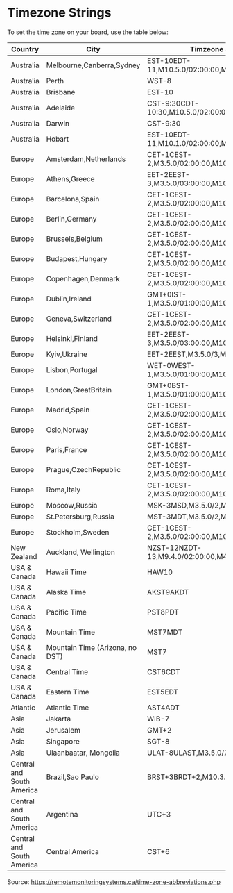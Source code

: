 # Timezone Strings

To set the time zone on your board, use the table below:

Country | City | Timzeone String
------- | ---- | ---------------
Australia |Melbourne,Canberra,Sydney |EST-10EDT-11,M10.5.0/02:00:00,M3.5.0/03:00:00
Australia |Perth |WST-8
Australia |Brisbane |EST-10
Australia |Adelaide |CST-9:30CDT-10:30,M10.5.0/02:00:00,M3.5.0/03:00:00
Australia |Darwin |CST-9:30
Australia |Hobart |EST-10EDT-11,M10.1.0/02:00:00,M3.5.0/03:00:00
Europe |Amsterdam,Netherlands |CET-1CEST-2,M3.5.0/02:00:00,M10.5.0/03:00:00
Europe |Athens,Greece |EET-2EEST-3,M3.5.0/03:00:00,M10.5.0/04:00:00
Europe |Barcelona,Spain |CET-1CEST-2,M3.5.0/02:00:00,M10.5.0/03:00:00
Europe |Berlin,Germany |CET-1CEST-2,M3.5.0/02:00:00,M10.5.0/03:00:00
Europe |Brussels,Belgium |CET-1CEST-2,M3.5.0/02:00:00,M10.5.0/03:00:00
Europe |Budapest,Hungary |CET-1CEST-2,M3.5.0/02:00:00,M10.5.0/03:00:00
Europe |Copenhagen,Denmark |CET-1CEST-2,M3.5.0/02:00:00,M10.5.0/03:00:00
Europe |Dublin,Ireland |GMT+0IST-1,M3.5.0/01:00:00,M10.5.0/02:00:00
Europe |Geneva,Switzerland |CET-1CEST-2,M3.5.0/02:00:00,M10.5.0/03:00:00
Europe |Helsinki,Finland |EET-2EEST-3,M3.5.0/03:00:00,M10.5.0/04:00:00
Europe |Kyiv,Ukraine |EET-2EEST,M3.5.0/3,M10.5.0/4
Europe |Lisbon,Portugal |WET-0WEST-1,M3.5.0/01:00:00,M10.5.0/02:00:00
Europe |London,GreatBritain |GMT+0BST-1,M3.5.0/01:00:00,M10.5.0/02:00:00
Europe |Madrid,Spain |CET-1CEST-2,M3.5.0/02:00:00,M10.5.0/03:00:00
Europe |Oslo,Norway |CET-1CEST-2,M3.5.0/02:00:00,M10.5.0/03:00:00
Europe |Paris,France |CET-1CEST-2,M3.5.0/02:00:00,M10.5.0/03:00:00
Europe |Prague,CzechRepublic |CET-1CEST-2,M3.5.0/02:00:00,M10.5.0/03:00:00
Europe |Roma,Italy |CET-1CEST-2,M3.5.0/02:00:00,M10.5.0/03:00:00
Europe |Moscow,Russia |MSK-3MSD,M3.5.0/2,M10.5.0/3
Europe |St.Petersburg,Russia |MST-3MDT,M3.5.0/2,M10.5.0/3
Europe |Stockholm,Sweden |CET-1CEST-2,M3.5.0/02:00:00,M10.5.0/03:00:00
New Zealand |Auckland, Wellington |NZST-12NZDT-13,M9.4.0/02:00:00,M4.1.0/03:00:00
USA & Canada |Hawaii Time |HAW10
USA & Canada |Alaska Time |AKST9AKDT
USA & Canada |Pacific Time |PST8PDT
USA & Canada |Mountain Time |MST7MDT
USA & Canada |Mountain Time (Arizona, no DST) |MST7
USA & Canada |Central Time |CST6CDT
USA & Canada |Eastern Time |EST5EDT
Atlantic |Atlantic Time |AST4ADT
Asia |Jakarta |WIB-7
Asia |Jerusalem |GMT+2
Asia |Singapore |SGT-8
Asia |Ulaanbaatar, Mongolia |ULAT-8ULAST,M3.5.0/2,M9.5.0/2
Central and South America |Brazil,Sao Paulo |BRST+3BRDT+2,M10.3.0,M2.3.0
Central and South America |Argentina |UTC+3
Central and South America |Central America |CST+6

Source: https://remotemonitoringsystems.ca/time-zone-abbreviations.php